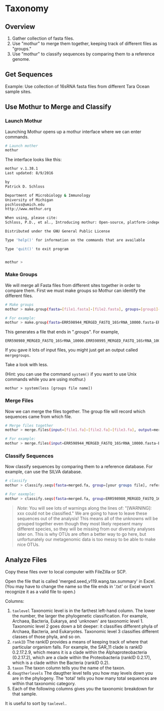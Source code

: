 # Taxonomy

## Overview

1. Gather collection of fasta files.
2. Use "mothur" to merge them together, keeping track of different files as "groups."
3. Use "mothur" to classify sequences by comparing them to a reference genome.


## Get Sequences

Example: Use collection of 16sRNA fasta files from different Tara Ocean sample sites.


## Use Mothur to Merge and Classify

### Launch Mothur

Launching Mothur opens up a mothur interface where we can enter commands.

```bash
# Launch mother
mothur
```

The interface looks like this:

```bash
mothur v.1.38.1
Last updated: 8/9/2016

by
Patrick D. Schloss

Department of Microbiology & Immunology
University of Michigan
pschloss@umich.edu
http://www.mothur.org

When using, please cite:
Schloss, P.D., et al., Introducing mothur: Open-source, platform-independent, community-supported software for describing and comparing microbial communities. Appl Environ Microbiol, 2009. 75(23):7537-41.

Distributed under the GNU General Public License

Type 'help()' for information on the commands that are available

Type 'quit()' to exit program


mothur >
```


### Make Groups

We will merge all Fasta files from different sites together in order to compare them. First we must make groups so Mothur can identify the different files.

```bash
# Make groups
mothur > make.group(fasta=[file1.fasta]-[file2.fasta], groups=[group1]-[group2])

# For example:
mothur > make.group(fasta=ERR598944_MERGED_FASTQ_16SrRNA_10000.fasta-ERR599001_MERGED_FASTQ_16SrRNA_10000.fasta-ERR599078_MERGED_FASTQ_16SrRNA_10000.fasta, groups=meso-transect-surface)
```

This generates a file that ends in ".groups". For example,
```
ERR598980_MERGED_FASTQ_16SrRNA_10000.ERR598995_MERGED_FASTQ_16SrRNA_10000.ERR599142_MERGED_FASTQ_16SrRNA_10000.groups
```
If you gave it lots of input files, you might just get an output called
`mergegroups`.


Take a look with less.

(Hint: you can use the command `system()` if you want to use Unix commands while you are using mothur.)

```
mothur > system(less [groups file name])
```

### Merge Files

Now we can merge the files together. The group file will record which sequences came from which file.

```bash
# Merge files together
mothur > merge.files(input=[file1.fa]-[file2.fa]-[file3.fa], output=merged.fa)

# For example:
mothur > merge.files(input=ERR598944_MERGED_FASTQ_16SrRNA_10000.fasta-ERR599001_MERGED_FASTQ_16SrRNA_10000.fasta-ERR599078_MERGED_FASTQ_16SrRNA_10000.fasta, output=merged.fa)
```

### Classify Sequences

Now classify sequences by comparing them to a reference database. For example, can use the SILVA database.

```bash
# classify
mothur > classify.seqs(fasta=merged.fa, group=[your groups file], reference=/usr/local/data/silva_databases/silva.seed_v119.align, taxonomy=/usr/local/data/silva_databases/silva.seed_v119.tax)

# For eaxmple:
mothur > classify.seqs(fasta=merged.fa, group=ERR598980_MERGED_FASTQ_16SrRNA_10000.ERR598995_MERGED_FASTQ_16SrRNA_10000.ERR599142_MERGED_FASTQ_16SrRNA_10000.groups, reference=/usr/local/data/silva_databases/silva.seed_v119.align, taxonomy=/usr/local/data/silva_databases/silva.seed_v119.tax)
```

> *Note:* You will see lots of warnings along the lines of: "[WARNING]: xxx could not be classified." We are going to have to leave these sequences out of the analysis! This means all of the unknowns will be grouped together even though they most likely repesent many different species, so they will be missing from our diversity analyses later on. This is why OTUs are often a better way to go here, but unfortunately our metagenomic data is too messy to be able to make nice OTUs.


## Analyze Files

Copy these files over to local computer with FileZilla or SCP.

Open the file that is called 'merged.seed_v119.wang.tax.summary' in Excel. (You may have to change the name so the file ends in '.txt' or Excel won't recognize it as a valid file to open.)

Columns:

1. `taxlevel`
Taxonomic level is in the farthest left-hand column. The lower the number, the larger the phylogenetic classification. For example, Archaea, Bacteria, Eukarya, and 'unknown' are taxonomic level 1. Taxonomic level 2 goes down a bit deeper: it classifies different phyla of Archaea, Bacteria, and Eukaryotes. Taxonomic level 3 classifies different classes of those phyla, and so on.
2. `rankID`
The rankID provides a means of keeping track of where that particular organism falls. For example, the SAR_11 clade is rankID 0.2.17.2.9, which means it is a clade within the Alphaproteobacteria (0.2.17.2), which are a clade within the Proteobacteria (rankID 0.2.17), which is a clade within the Bacteria (rankID 0.2).
3. `taxon`
The taxon column tells you the name of the taxon.
4. `daugtherlevels`
The daugther level tells you how may levels down you are in the phylogeny.
The 'total' tells you how many total sequences are within that taxonomic category.
5. Each of the following columns gives you the taxonomic breakdown for that sample.

It is useful to sort by `taxlevel.`
